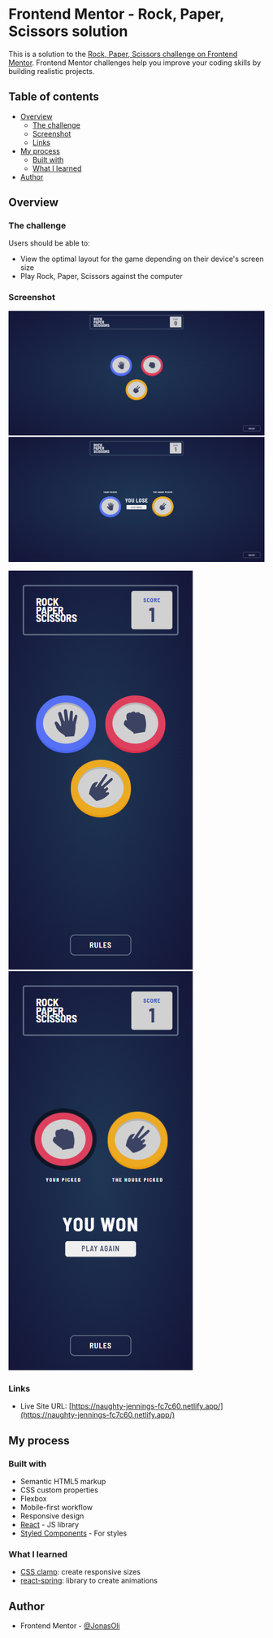 # Frontend Mentor - Rock, Paper, Scissors solution

This is a solution to the [Rock, Paper, Scissors challenge on Frontend Mentor](https://www.frontendmentor.io/challenges/rock-paper-scissors-game-pTgwgvgH). Frontend Mentor challenges help you improve your coding skills by building realistic projects.

## Table of contents

- [Overview](#overview)
  - [The challenge](#the-challenge)
  - [Screenshot](#screenshot)
  - [Links](#links)
- [My process](#my-process)
  - [Built with](#built-with)
  - [What I learned](#what-i-learned)
- [Author](#author)

## Overview

### The challenge

Users should be able to:

- View the optimal layout for the game depending on their device's screen size
- Play Rock, Paper, Scissors against the computer

<!-- - Maintain the state of the score after refreshing the browser _(optional)_
- **Bonus**: Play Rock, Paper, Scissors, Lizard, Spock against the computer _(optional)_ -->

### Screenshot

![picture 1](images/b3cb77bf533fe88cf0545933870ee61b33cc8582069eea86498e9820959e9192.png)
![picture 2](images/3cd73e380c68c6f99543b07b74a097dc63fa3655b5f35599085f5fa151c3c38f.png)

![picture 3](images/b25a4d8866652bd9e7f35b0ad36ebca21ef09107c8686a0a6001373b7dfb5863.png)  
![picture 5](images/8326b736f4064484965c64cc0828d915a9dc256464a79129278334b322dcaaa6.png)

### Links

- Live Site URL: [https://naughty-jennings-fc7c60.netlify.app/](https://naughty-jennings-fc7c60.netlify.app/)

## My process

### Built with

- Semantic HTML5 markup
- CSS custom properties
- Flexbox
- Mobile-first workflow
- Responsive design
- [React](https://reactjs.org/) - JS library
- [Styled Components](https://styled-components.com/) - For styles

### What I learned

- [CSS clamp](<https://developer.mozilla.org/en-US/docs/Web/CSS/clamp()>): create responsive sizes
- [react-spring](https://react-spring.io/): library to create animations

## Author

- Frontend Mentor - [@JonasOli](https://www.frontendmentor.io/profile/JonasOli)
